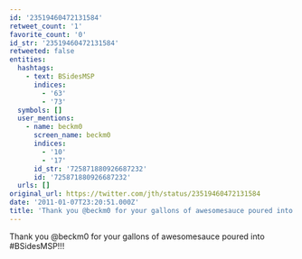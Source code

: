 ```yaml
---
id: '23519460472131584'
retweet_count: '1'
favorite_count: '0'
id_str: '23519460472131584'
retweeted: false
entities:
  hashtags:
    - text: BSidesMSP
      indices:
        - '63'
        - '73'
  symbols: []
  user_mentions:
    - name: beckm0
      screen_name: beckm0
      indices:
        - '10'
        - '17'
      id_str: '725871880926687232'
      id: '725871880926687232'
  urls: []
original_url: https://twitter.com/jth/status/23519460472131584
date: '2011-01-07T23:20:51.000Z'
title: 'Thank you @beckm0 for your gallons of awesomesauce poured into #BSidesMSP!!!'
---
```


Thank you @beckm0 for your gallons of awesomesauce poured into #BSidesMSP!!!